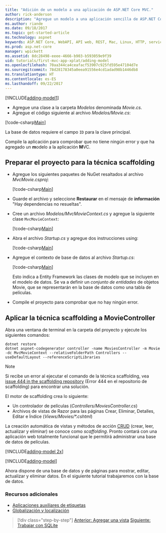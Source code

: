 ```yaml
---
title: "Adición de un modelo a una aplicación de ASP.NET Core MVC."
author: rick-anderson
description: "Agregue un modelo a una aplicación sencilla de ASP.NET Core."
ms.author: riande
ms.date: 09/18/2017
ms.topic: get-started-article
ms.technology: aspnet
keywords: ASP.NET Core, WebAPI, API web, REST, Mac, Linux, HTTP, servicio, servicio HTTP, VS Code
ms.prod: asp.net-core
manager: wpickett
ms.assetid: 8dc28498-eeee-4666-b903-b593059e9f39
uid: tutorials/first-mvc-app-xplat/adding-model
ms.openlocfilehash: 70aa344ca4ceafacf53907c925fd595e47104d7e
ms.sourcegitcommit: 78d28178345a0eea91556e4cd1adad98b1446db8
ms.translationtype: HT
ms.contentlocale: es-ES
ms.lasthandoff: 09/22/2017
---
```

[!INCLUDE[adding-model1](../../includes/mvc-intro/adding-model1.md)]

* Agregue una clase a la carpeta *Modelos* denominada *Movie.cs*.
* Agregue el código siguiente al archivo *Modelos/Movie.cs*:

[!code-csharp[Main](../../tutorials/first-mvc-app/start-mvc/sample/MvcMovie/Models/MovieNoEF.cs?name=snippet_1)]

La base de datos requiere el campo `ID` para la clave principal. 

Compile la aplicación para comprobar que no tiene ningún error y que ha agregado un **m**odelo a la aplicación **M**VC.

## <a name="prepare-the-project-for-scaffolding"></a>Preparar el proyecto para la técnica scaffolding

- Agregue los siguientes paquetes de NuGet resaltados al archivo *MvcMovie.csproj*:
             
   [!code-csharp[Main](start-mvc/sample/MvcMovie/MvcMovie.csproj?highlight=7,10)]

- Guarde el archivo y seleccione **Restaurar** en el mensaje de **información** "Hay dependencias no resueltas".
- Cree un archivo *Modelos/MvcMovieContext.cs* y agregue la siguiente clase `MvcMovieContext`:

   [!code-csharp[Main](start-mvc/sample/MvcMovie/Models/MvcMovieContext.cs)]
   
- Abra el archivo *Startup.cs* y agregue dos instrucciones using:

   [!code-csharp[Main](start-mvc/sample/MvcMovie/Startup.cs?name=snippet1&highlight=1,2)]

- Agregue el contexto de base de datos al archivo *Startup.cs*:

   [!code-csharp[Main](start-mvc/sample/MvcMovie/Startup.cs?name=snippet2&highlight=6-7)]

  Esto indica a Entity Framework las clases de modelo que se incluyen en el modelo de datos. Se va a definir un *conjunto de entidades* de objetos Movie, que se representarán en la base de datos como una tabla de películas.

- Compile el proyecto para comprobar que no hay ningún error.

## <a name="scaffold-the-moviecontroller"></a>Aplicar la técnica scaffolding a MovieController

Abra una ventana de terminal en la carpeta del proyecto y ejecute los siguientes comandos:

```
dotnet restore
dotnet aspnet-codegenerator controller -name MoviesController -m Movie -dc MvcMovieContext --relativeFolderPath Controllers --useDefaultLayout --referenceScriptLibraries 
```

> [!NOTE]
> Si recibe un error al ejecutar el comando de la técnica scaffolding, vea [issue 444 in the scaffolding repository](https://github.com/aspnet/scaffolding/issues/444) (Error 444 en el repositorio de scaffolding) para encontrar una solución.

El motor de scaffolding crea lo siguiente:

* Un controlador de películas (*Controllers/MoviesController.cs*)
* Archivos de vistas de Razor para las páginas Crear, Eliminar, Detalles, Editar e Índice (*Views/Movies/\*.cshtml*)

La creación automática de vistas y métodos de acción [CRUD](https://wikipedia.org/wiki/Create,_read,_update_and_delete) (crear, leer, actualizar y eliminar) se conoce como *scaffolding*. Pronto contará con una aplicación web totalmente funcional que le permitirá administrar una base de datos de películas.

[!INCLUDE[adding-model 2x](../../includes/mvc-intro/adding-model2xp.md)]

[!INCLUDE[adding-model](../../includes/mvc-intro/adding-model3.md)]

Ahora dispone de una base de datos y de páginas para mostrar, editar, actualizar y eliminar datos. En el siguiente tutorial trabajaremos con la base de datos.

### <a name="additional-resources"></a>Recursos adicionales

* [Aplicaciones auxiliares de etiquetas](xref:mvc/views/tag-helpers/intro)
* [Globalización y localización](xref:fundamentals/localization)

>[!div class="step-by-step"]
[Anterior: Agregar una vista](adding-view.md)
[Siguiente: Trabajar con SQLite](working-with-sql.md)

